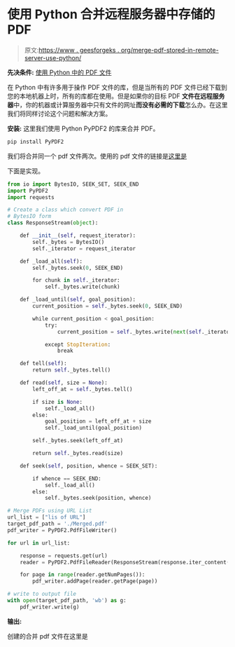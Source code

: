 # 使用 Python 合并远程服务器中存储的 PDF

> 原文:[https://www . geesforgeks . org/merge-pdf-stored-in-remote-server-use-python/](https://www.geeksforgeeks.org/merge-pdf-stored-in-remote-server-using-python/)

**先决条件:** [使用 Python 中的 PDF 文件](https://www.geeksforgeeks.org/working-with-pdf-files-in-python/)

在 Python 中有许多用于操作 PDF 文件的库，但是当所有的 PDF 文件已经下载到您的本地机器上时，所有的库都在使用。但是如果你的目标 PDF **文件在远程服务器**中，你的机器或计算服务器中只有文件的网址**而没有必需的下载**怎么办。在这里我们将同样讨论这个问题和解决方案。

**安装:**
这里我们使用 Python PyPDF2 的库来合并 PDF。

```py
pip install PyPDF2
```

我们将合并同一个 pdf 文件两次。使用的 pdf 文件的链接是[这里是](http://www.africau.edu/images/default/sample.pdf)

下面是实现。

```py
from io import BytesIO, SEEK_SET, SEEK_END
import PyPDF2 
import requests

# Create a class which convert PDF in
# BytesIO form
class ResponseStream(object):

    def __init__(self, request_iterator):
        self._bytes = BytesIO()
        self._iterator = request_iterator

    def _load_all(self):
        self._bytes.seek(0, SEEK_END)

        for chunk in self._iterator:
            self._bytes.write(chunk)

    def _load_until(self, goal_position):
        current_position = self._bytes.seek(0, SEEK_END)

        while current_position < goal_position:
            try:
                current_position = self._bytes.write(next(self._iterator))

            except StopIteration:
                break

    def tell(self):
        return self._bytes.tell()

    def read(self, size = None):
        left_off_at = self._bytes.tell()

        if size is None:
            self._load_all()
        else:
            goal_position = left_off_at + size
            self._load_until(goal_position)

        self._bytes.seek(left_off_at)

        return self._bytes.read(size)

    def seek(self, position, whence = SEEK_SET):

        if whence == SEEK_END:
            self._load_all()
        else:
            self._bytes.seek(position, whence)

# Merge PDFs using URL List
url_list = ["lis of URL"]
target_pdf_path = './Merged.pdf'
pdf_writer = PyPDF2.PdfFileWriter()

for url in url_list:

    response = requests.get(url)
    reader = PyPDF2.PdfFileReader(ResponseStream(response.iter_content(64)))

    for page in range(reader.getNumPages()):
        pdf_writer.addPage(reader.getPage(page))

# write to output file
with open(target_pdf_path, 'wb') as g:
    pdf_writer.write(g)
```

**输出:**

创建的合并 pdf 文件在这里是